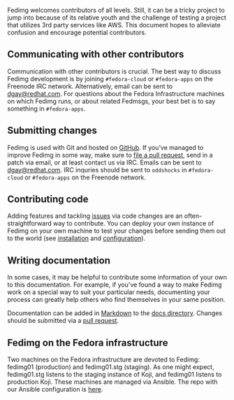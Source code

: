 Fedimg welcomes contributors of all levels. Still, it can be a tricky project
to jump into because of its relative youth and the challenge of testing a
project that utilizes 3rd party services like AWS. This document hopes to
alleviate confusion and encourage potential contributors.

## Communicating with other contributors

Communication with other contributors is crucial. The best way to discuss
Fedimg development is by joining `#fedora-cloud` or `#fedora-apps` on the
Freenode IRC network. Alternatively, email can be sent to dgay@redhat.com. For
questions about the Fedora Infrastructure machines on which Fedimg runs, or
about related Fedmsgs, your best bet is to say something in `#fedora-apps`.

## Submitting changes

Fedimg is used with Git and hosted on
[GitHub](https://github.com/fedora-infra/fedimg). If you've managed to improve
Fedimg in some way, make sure to [file a pull
request](https://github.com/fedora-infra/fedimg/pulls), send in a patch via
email, or at least contact us via IRC. Emails can be sent to dgay@redhat.com.
IRC inquries should be sent to `oddshocks` in `#fedora-cloud` or `#fedora-apps`
on the Freenode network.

## Contributing code

Adding features and tackling
[issues](https://github.com/fedora-infra/fedimg/issues) via code changes are an
often-straightforward way to contribute. You can deploy your own instance of Fedimg
on your own machine to test your changes before sending them out to the world
(see [installation](/installation/) and [configuration](/configuration/)).

## Writing documentation

In some cases, it may be helpful to contribute some information of your own to
this documentation. For example, if you've found a way to make Fedimg work
on a special way to suit your particular needs, documenting your process
can greatly help others who find themselves in your same position.

Documentation can be added in
[Markdown](http://daringfireball.net/projects/markdown/syntax) to the [docs
directory](https://github.com/fedora-infra/fedimg/tree/develop/docs). Changes
should be submitted via a [pull
request](https://github.com/fedora-infra/fedimg/pulls).

## Fedimg on the Fedora infrastructure

Two machines on the Fedora infrastructure are devoted to Fedimg: fedimg01
(production) and fedimg01.stg (staging). As one might expect, fedimg01.stg
listens to the staging instance of Koji, and fedimg01 listens to production
Koji. These machines are managed via Ansible. The repo with our Ansible
configuration is
[here](https://infrastructure.fedoraproject.org/cgit/ansible.git).
